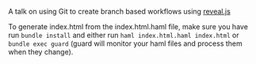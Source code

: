 A talk on using Git to create branch based workflows using [reveal.js](https://github.com/hakimel/reveal.js)

To generate index.html from the index.html.haml file, make sure you have run `bundle install` and either run `haml index.html.haml index.html` or `bundle exec guard` (guard will monitor your haml files and process them when they change).
